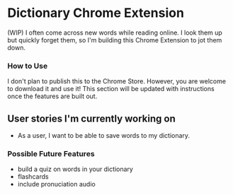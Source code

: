 # Dictionary Chrome Extension
(WIP)
I often come across new words while reading online. I look them up but quickly forget them, so I'm building this Chrome Extension to jot them down.

### How to Use
I don't plan to publish this to the Chrome Store. However, you are welcome to download it and use it! This section will be updated with instructions once the features are built out.

## User stories I'm currently working on
* As a user, I want to be able to save words to my dictionary.

### Possible Future Features
- build a quiz on words in your dictionary
- flashcards
- include pronuciation audio
